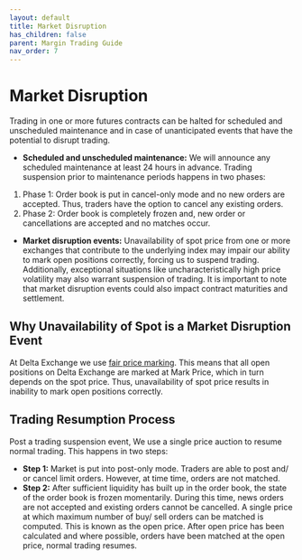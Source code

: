 ```yaml
---
layout: default
title: Market Disruption
has_children: false
parent: Margin Trading Guide
nav_order: 7
---
```


# Market Disruption

Trading in one or more futures contracts can be halted for scheduled and unscheduled maintenance and in case of unanticipated events that have the potential to disrupt trading.

 - **Scheduled and unscheduled maintenance:** We will announce any scheduled maintenance at least 24 hours in advance. Trading suspension prior to maintenance periods happens in two phases:
 1. Phase 1: Order book is put in cancel-only mode and no new orders are accepted. Thus, traders have the option to cancel any existing orders.
 2. Phase 2: Order book is completely frozen and, new order or cancellations are accepted and no matches occur.
 - **Market disruption events:** Unavailability of spot price from one or more exchanges that contribute to the underlying index may impair our ability to mark open positions correctly, forcing us to suspend trading. Additionally, exceptional situations like uncharacteristically high price volatility may also warrant suspension of trading. It is important to note that market disruption events could also impact contract maturities and settlement.

## Why Unavailability of Spot is a Market Disruption Event

At Delta Exchange we use [fair price marking]({{site.baseurl}}/docs/trading-guide/fair-price/#fair-price-marking). This means that all open positions on Delta Exchange are marked at Mark Price, which in turn depends on the spot price. Thus, unavailability of spot price results in inability to mark open positions correctly.
  
## Trading Resumption Process
Post a trading suspension event, We use a single price auction to resume normal trading. This happens in two steps:
- **Step 1:** Market is put into post-only mode. Traders are able to post and/ or cancel limit orders. However, at time time, orders are not matched.
- **Step 2:** After sufficient liquidity has built up in the order book, the state of the order book is frozen momentarily. During this time, news orders are not accepted and existing orders cannot be cancelled. A single price at which maximum number of buy/ sell orders can be matched is computed. This is known as the open price. After open price has been calculated and where possible, orders have been matched at the open price, normal trading resumes.
